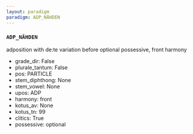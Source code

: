 ```yaml
---
layout: paradigm
paradigm: ADP_NÄHDEN
---
```

### ` ADP_NÄHDEN `

adposition with de:te variation before optional possessive, front harmony
* grade_dir: False
* plurale_tantum: False
* pos: PARTICLE
* stem_diphthong: None
* stem_vowel: None
* upos: ADP
* harmony: front
* kotus_av: None
* kotus_tn: 99
* clitics: True
* possessive: optional
